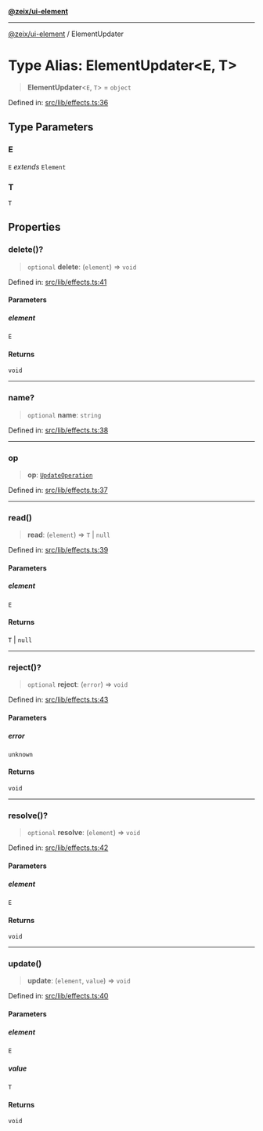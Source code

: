[**@zeix/ui-element**](../README.md)

***

[@zeix/ui-element](../globals.md) / ElementUpdater

# Type Alias: ElementUpdater\<E, T\>

> **ElementUpdater**\<`E`, `T`\> = `object`

Defined in: [src/lib/effects.ts:36](https://github.com/zeixcom/ui-element/blob/6285025fa3b3778fb2f356dae80a5fa6250ac264/src/lib/effects.ts#L36)

## Type Parameters

### E

`E` *extends* `Element`

### T

`T`

## Properties

### delete()?

> `optional` **delete**: (`element`) => `void`

Defined in: [src/lib/effects.ts:41](https://github.com/zeixcom/ui-element/blob/6285025fa3b3778fb2f356dae80a5fa6250ac264/src/lib/effects.ts#L41)

#### Parameters

##### element

`E`

#### Returns

`void`

***

### name?

> `optional` **name**: `string`

Defined in: [src/lib/effects.ts:38](https://github.com/zeixcom/ui-element/blob/6285025fa3b3778fb2f356dae80a5fa6250ac264/src/lib/effects.ts#L38)

***

### op

> **op**: [`UpdateOperation`](UpdateOperation.md)

Defined in: [src/lib/effects.ts:37](https://github.com/zeixcom/ui-element/blob/6285025fa3b3778fb2f356dae80a5fa6250ac264/src/lib/effects.ts#L37)

***

### read()

> **read**: (`element`) => `T` \| `null`

Defined in: [src/lib/effects.ts:39](https://github.com/zeixcom/ui-element/blob/6285025fa3b3778fb2f356dae80a5fa6250ac264/src/lib/effects.ts#L39)

#### Parameters

##### element

`E`

#### Returns

`T` \| `null`

***

### reject()?

> `optional` **reject**: (`error`) => `void`

Defined in: [src/lib/effects.ts:43](https://github.com/zeixcom/ui-element/blob/6285025fa3b3778fb2f356dae80a5fa6250ac264/src/lib/effects.ts#L43)

#### Parameters

##### error

`unknown`

#### Returns

`void`

***

### resolve()?

> `optional` **resolve**: (`element`) => `void`

Defined in: [src/lib/effects.ts:42](https://github.com/zeixcom/ui-element/blob/6285025fa3b3778fb2f356dae80a5fa6250ac264/src/lib/effects.ts#L42)

#### Parameters

##### element

`E`

#### Returns

`void`

***

### update()

> **update**: (`element`, `value`) => `void`

Defined in: [src/lib/effects.ts:40](https://github.com/zeixcom/ui-element/blob/6285025fa3b3778fb2f356dae80a5fa6250ac264/src/lib/effects.ts#L40)

#### Parameters

##### element

`E`

##### value

`T`

#### Returns

`void`
